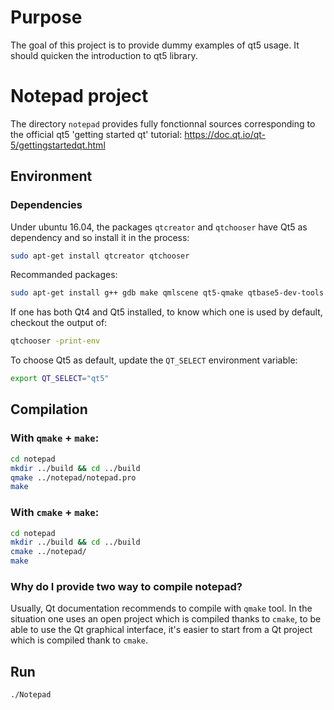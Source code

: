 # Purpose

The goal of this project is to provide dummy examples of qt5 usage.
It should quicken the introduction to qt5 library.

# Notepad project

The directory `notepad` provides fully fonctionnal sources corresponding to 
the official qt5 'getting started qt' tutorial:
https://doc.qt.io/qt-5/gettingstartedqt.html

## Environment
### Dependencies

Under ubuntu 16.04, the packages `qtcreator` and `qtchooser` have Qt5 as
dependency and so install it in the process:
```bash
sudo apt-get install qtcreator qtchooser
```

Recommanded packages:
```bash
sudo apt-get install g++ gdb make qmlscene qt5-qmake qtbase5-dev-tools
```

If one has both Qt4 and Qt5 installed, to know which one is used by default,
checkout the output of:
```bash
qtchooser -print-env
```

To choose Qt5 as default, update the `QT_SELECT` environment variable:
```bash
export QT_SELECT="qt5"
```

## Compilation
### With `qmake` + `make`:
```bash
cd notepad
mkdir ../build && cd ../build
qmake ../notepad/notepad.pro
make
```

### With `cmake` + `make`:
```bash
cd notepad
mkdir ../build && cd ../build
cmake ../notepad/
make
```

### Why do I provide two way to compile notepad?

Usually, Qt documentation recommends to compile with `qmake` tool.
In the situation one uses an open project which is compiled thanks 
to `cmake`, to be able to use the Qt graphical interface, it's easier 
to start from a Qt project which is compiled thank to `cmake`.

## Run
```bash
./Notepad
```
